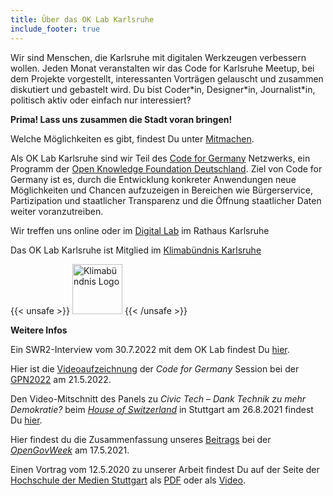```yaml
---
title: Über das OK Lab Karlsruhe
include_footer: true
---
```


Wir sind Menschen, die Karlsruhe mit digitalen Werkzeugen verbessern wollen. 
Jeden Monat veranstalten wir das Code for Karlsruhe Meetup, bei dem Projekte vorgestellt, 
interessanten Vorträgen gelauscht und zusammen diskutiert und gebastelt wird. 
Du bist Coder\*in, Designer\*in, Journalist\*in, politisch aktiv oder einfach nur interessiert? 

**Prima! Lass uns zusammen die Stadt voran bringen!**

Welche Möglichkeiten es gibt, findest Du unter [Mitmachen](/mitmachen).

Als OK Lab Karlsruhe sind wir Teil des [Code for Germany](https://codefor.de) Netzwerks, 
ein Programm der [Open Knowledge Foundation Deutschland](http://okfn.de/). Ziel von Code for Germany ist es, durch die Entwicklung konkreter Anwendungen neue Möglichkeiten und Chancen aufzuzeigen in Bereichen wie
Bürgerservice, Partizipation und staatlicher Transparenz und
die Öffnung staatlicher Daten weiter voranzutreiben. 

Wir treffen uns online oder im [Digital Lab](https://www.openstreetmap.org/relation/1333212) im Rathaus Karlsruhe

Das OK Lab Karlsruhe ist Mitglied im [Klimabündnis Karlsruhe](https://www.klimabuendnis-karlsruhe.de/)

{{< unsafe >}}
<img src="/img/kb-logo.jpg" alt="Klimabündnis Logo" style="width:5rem;"/>
{{< /unsafe >}}


**Weitere Infos**

Ein SWR2-Interview vom 30.7.2022 mit dem OK Lab findest Du [hier](https://www.swr.de/swr2/wissen/das-ok-lab-in-karlsruhe-die-stadt-besser-verstehen-102.html). 

Hier ist die [Videoaufzeichnung](https://media.ccc.de/v/gpn20-79-code-for-germany-open-data-digitales-ehrenamt) der *Code for Germany* Session bei der [GPN2022](https://entropia.de/GPN20) am 21.5.2022.

Den Video-Mitschnitt des Panels zu *Civic Tech – Dank Technik zu mehr Demokratie?* beim [*House of Switzerland*](https://so-schweiz.de/programm/civic-tech-die-technologie-im-dienste-der-gesellschaft/) in Stuttgart am 26.8.2021 findest Du [hier](https://youtu.be/iPIo2sHNTnQ?t=297).

Hier findest du die Zusammenfassung unseres [Beitrags](/data/2021/openGovWeek/govWeekSummary.pdf) bei der [*OpenGovWeek*](https://www.open-government-deutschland.de/opengov-de/service/termine/opengov-werkschau-und-multi-stakeholder-sprechstunde-3-nap-1913186) am 17.5.2021.

Einen Vortrag vom 12.5.2020 zu unserer Arbeit findest Du auf der Seite der 
[Hochschule der Medien Stuttgart](https://openup.iuk.hdm-stuttgart.de/programm/) als [PDF](https://openup.iuk.hdm-stuttgart.de/wp-content/uploads/2020/05/2020-05-12_OK-LabKarlsruhe.pdf) oder als [Video](https://openup.iuk.hdm-stuttgart.de/wp-content/uploads/2020/05/2020-05-12_OK-LabKarlsruhe.mp4).




